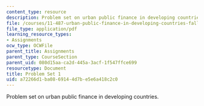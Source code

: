 ```yaml
---
content_type: resource
description: Problem set on urban public finance in developing countries.
file: /courses/11-487-urban-public-finance-in-developing-countries-fall-2004/a72266d1ba0869144d7be5e6a418c2c0_ps1.pdf
file_type: application/pdf
learning_resource_types:
- Assignments
ocw_type: OCWFile
parent_title: Assignments
parent_type: CourseSection
parent_uid: 080d15aa-ca2d-445a-3acf-1f547ffce699
resourcetype: Document
title: Problem Set 1
uid: a72266d1-ba08-6914-4d7b-e5e6a418c2c0
---
```

Problem set on urban public finance in developing countries.

